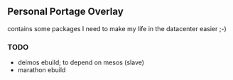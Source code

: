 
## Personal Portage Overlay

contains some packages I need to make my life in the datacenter easier ;-)

### TODO

- deimos ebuild; to depend on mesos (slave)
- marathon ebuild

